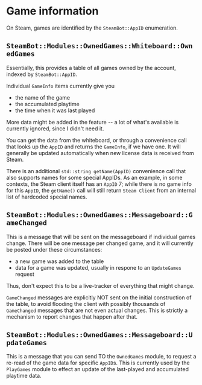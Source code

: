 # Game information

On Steam, games are identified by the `SteamBot::AppID` enumeration.

## `SteamBot::Modules::OwnedGames::Whiteboard::OwnedGames`

Essentially, this provides a table of all games owned by the account, indexed by `SteamBot::AppID`.

Individual `GameInfo` items currently give you
* the name of the game
* the accumulated playtime
* the time when it was last played
  
More data might be added in the feature -- a lot of what's available is currently ignored,
since I didn't need it.

You can get the data from the whiteboard, or through a convenience call that looks up the `AppID`
and returns the `GameInfo`, if we have one. It will generally be updated automatically when new
license data is received from Steam.

There is an additional `std::string getName(AppID)` convenience call that also supports names for
some special AppIDs. As an example, in some contexts, the Steam client itself has an `AppID` 7;
while there is no game info for this `AppID`, the `getName()` call will still return `Steam Client`
from an internal list of hardcoded special names.

## `SteamBot::Modules::OwnedGames::Messageboard::GameChanged`

This is a message that will be sent on the messageboard if individual games change. There will
be one message per changed game, and it will currently be posted under these circumstances:
* a new game was added to the table
* data for a game was updated, usually in respone to an `UpdateGames` request

Thus, don't expect this to be a live-tracker of everything that might change.

`GameChanged` messages are explicitly NOT sent on the initial construction of the table, to avoid
flooding the client with possibly thousands of `GameChanged` messages that are not even actual
changes. This is strictly a mechanism to report changes that happen after that.

## `SteamBot::Modules::OwnedGames::Messageboard::UpdateGames`

This is a message that you can send TO the `OwnedGames` module, to request a re-read of the
game data for specific `AppID`s. This is currently used by the `PlayGames` module to effect
an update of the last-played and accumulated playtime data.
